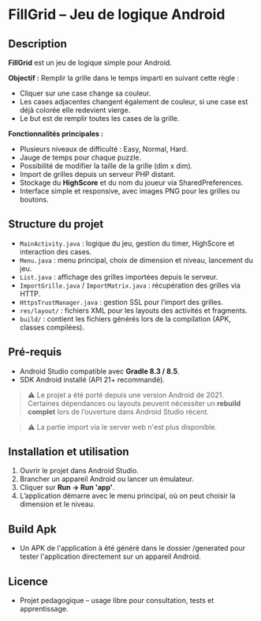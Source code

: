 # FillGrid – Jeu de logique Android

## Description

**FillGrid** est un jeu de logique simple pour Android.  

**Objectif :** Remplir la grille dans le temps imparti en suivant cette règle :  
- Cliquer sur une case change sa couleur.  
- Les cases adjacentes changent également de couleur, si une case est déjà colorée elle redevient vierge.  
- Le but est de remplir toutes les cases de la grille.

**Fonctionnalités principales :**  
- Plusieurs niveaux de difficulté : Easy, Normal, Hard.  
- Jauge de temps pour chaque puzzle.  
- Possibilité de modifier la taille de la grille (dim x dim).  
- Import de grilles depuis un serveur PHP distant.  
- Stockage du **HighScore** et du nom du joueur via SharedPreferences.  
- Interface simple et responsive, avec images PNG pour les grilles ou boutons.

## Structure du projet

- `MainActivity.java` : logique du jeu, gestion du timer, HighScore et interaction des cases.  
- `Menu.java` : menu principal, choix de dimension et niveau, lancement du jeu.  
- `List.java` : affichage des grilles importées depuis le serveur.  
- `ImportGrille.java` / `ImportMatrix.java` : récupération des grilles via HTTP.  
- `HttpsTrustManager.java` : gestion SSL pour l’import des grilles.  
- `res/layout/` : fichiers XML pour les layouts des activités et fragments.  
- `build/` : contient les fichiers générés lors de la compilation (APK, classes compilées).

## Pré-requis

- Android Studio compatible avec **Gradle 8.3 / 8.5**.  
- SDK Android installé (API 21+ recommandé).   

> ⚠️ Le projet a été porté depuis une version Android de 2021. Certaines dépendances ou layouts peuvent nécessiter un **rebuild complet** lors de l’ouverture dans Android Studio récent.

> ⚠️ La partie import via le server web n'est plus disponible.

## Installation et utilisation

1. Ouvrir le projet dans Android Studio.  
2. Brancher un appareil Android ou lancer un émulateur.  
3. Cliquer sur **Run → Run 'app'**.  
4. L’application démarre avec le menu principal, où on peut choisir la dimension et le niveau.

## Build Apk

- Un APK de l'application à été généré dans le dossier /generated pour tester l'application directement sur un appareil Android.

## Licence

- Projet pedagogique – usage libre pour consultation, tests et apprentissage.
